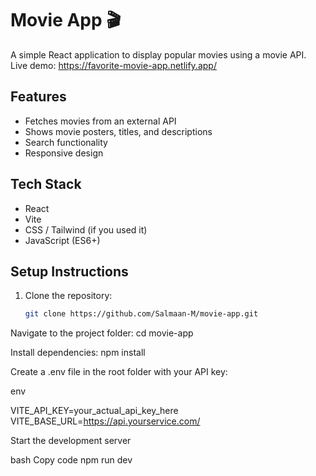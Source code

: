 # Movie App 🎬

A simple React application to display popular movies using a movie API.
Live demo: https://favorite-movie-app.netlify.app/

## Features
- Fetches movies from an external API
- Shows movie posters, titles, and descriptions
- Search functionality
- Responsive design

## Tech Stack
- React
- Vite
- CSS / Tailwind (if you used it)
- JavaScript (ES6+)

## Setup Instructions
1. Clone the repository:
   ```bash
   git clone https://github.com/Salmaan-M/movie-app.git
Navigate to the project folder:
cd movie-app


Install dependencies:
npm install

Create a .env file in the root folder with your API key:

env

VITE_API_KEY=your_actual_api_key_here
VITE_BASE_URL=https://api.yourservice.com/


Start the development server

bash
Copy code
npm run dev
